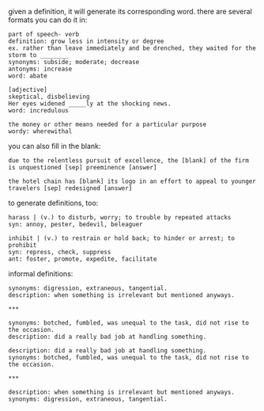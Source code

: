 given a definition, it will generate its corresponding word. there are several formats you can do it in:

```
part of speech- verb
definition: grow less in intensity or degree
ex. rather than leave immediately and be drenched, they waited for the storm to ________
synonyms: subside; moderate; decrease
antonyms: increase
word: abate
```

```
[adjective]
skeptical, disbelieving
Her eyes widened _____ly at the shocking news.
word: incredulous
```

```
the money or other means needed for a particular purpose
wordy: wherewithal
```

you can also fill in the blank:
```
due to the relentless pursuit of excellence, the [blank] of the firm is unquestioned [sep] preeminence [answer]

the hotel chain has [blank] its logo in an effort to appeal to younger travelers [sep] redesigned [answer]
```

to generate definitions, too:
```
harass | (v.) to disturb, worry; to trouble by repeated attacks
syn: annoy, pester, bedevil, beleaguer

inhibit | (v.) to restrain or hold back; to hinder or arrest; to prohibit
syn: repress, check, suppress
ant: foster, promote, expedite, facilitate
```


informal definitions:
```
synonyms: digression, extraneous, tangential.
description: when something is irrelevant but mentioned anyways.

***

synonyms: botched, fumbled, was unequal to the task, did not rise to the occasion.
description: did a really bad job at handling something.
```

```
description: did a really bad job at handling something.
synonyms: botched, fumbled, was unequal to the task, did not rise to the occasion.

***

description: when something is irrelevant but mentioned anyways.
synonyms: digression, extraneous, tangential.
```